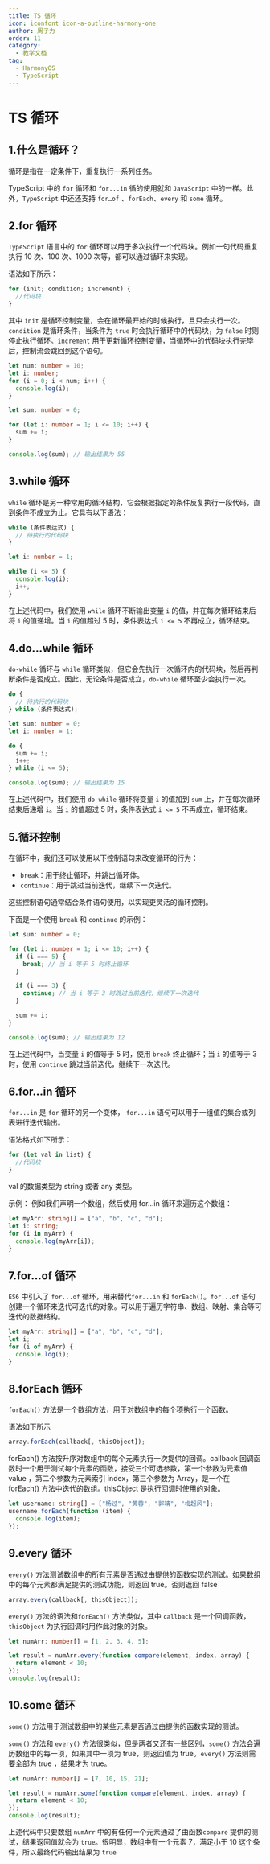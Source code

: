 ```yaml
---
title: TS 循环
icon: iconfont icon-a-outline-harmony-one
author: 周子力
order: 11
category:
  - 教学文档
tag:
  - HarmonyOS
  - TypeScript
---
```


# TS 循环

## 1.什么是循环？

循环是指在一定条件下，重复执行一系列任务。

TypeScript 中的 `for` 循环和 `for...in` 循的使用就和 `JavaScript` 中的一样。此外，`TypeScript` 中还还支持 `for…of` 、`forEach`、`every` 和 `some` 循环。

## 2.for 循环

`TypeScript` 语言中的 `for` 循环可以用于多次执行一个代码块。例如一句代码重复执行 10 次、100 次、1000 次等，都可以通过循环来实现。

语法如下所示：

```typescript
for (init; condition; increment) {
  //代码块
}
```

其中 `init` 是循环控制变量，会在循环最开始的时候执行，且只会执行一次。`condition` 是循环条件，当条件为 `true` 时会执行循环中的代码块，为 `false` 时则停止执行循环。`increment` 用于更新循环控制变量，当循环中的代码块执行完毕后，控制流会跳回到这个语句。

```typescript
let num: number = 10;
let i: number;
for (i = 0; i < num; i++) {
  console.log(i);
}
```

```typescript
let sum: number = 0;

for (let i: number = 1; i <= 10; i++) {
  sum += i;
}

console.log(sum); // 输出结果为 55
```

## 3.while 循环

`while` 循环是另一种常用的循环结构，它会根据指定的条件反复执行一段代码，直到条件不成立为止。它具有以下语法：

```typescript
while (条件表达式) {
  // 待执行的代码块
}
```

```typescript
let i: number = 1;

while (i <= 5) {
  console.log(i);
  i++;
}
```

在上述代码中，我们使用 `while` 循环不断输出变量 `i` 的值，并在每次循环结束后将 `i` 的值递增。当 `i` 的值超过 5 时，条件表达式 `i <= 5` 不再成立，循环结束。

## 4.do...while 循环

`do-while` 循环与 `while` 循环类似，但它会先执行一次循环内的代码块，然后再判断条件是否成立。因此，无论条件是否成立，`do-while` 循环至少会执行一次。

```typescript
do {
  // 待执行的代码块
} while (条件表达式);
```

```typescript
let sum: number = 0;
let i: number = 1;

do {
  sum += i;
  i++;
} while (i <= 5);

console.log(sum); // 输出结果为 15
```

在上述代码中，我们使用 `do-while` 循环将变量 `i` 的值加到 `sum` 上，并在每次循环结束后递增 `i`。当 `i` 的值超过 5 时，条件表达式 `i <= 5` 不再成立，循环结束。

## 5.循环控制

在循环中，我们还可以使用以下控制语句来改变循环的行为：

- `break`：用于终止循环，并跳出循环体。
- `continue`：用于跳过当前迭代，继续下一次迭代。

这些控制语句通常结合条件语句使用，以实现更灵活的循环控制。

下面是一个使用 `break` 和 `continue` 的示例：

```typescript
let sum: number = 0;

for (let i: number = 1; i <= 10; i++) {
  if (i === 5) {
    break; // 当 i 等于 5 时终止循环
  }

  if (i === 3) {
    continue; // 当 i 等于 3 时跳过当前迭代，继续下一次迭代
  }

  sum += i;
}

console.log(sum); // 输出结果为 12
```

在上述代码中，当变量 `i` 的值等于 5 时，使用 `break` 终止循环；当 `i` 的值等于 3 时，使用 `continue` 跳过当前迭代，继续下一次迭代。

## 6.for…in 循环

`for...in` 是 `for` 循环的另一个变体， `for...in` 语句可以用于一组值的集合或列表进行迭代输出。

语法格式如下所示：

```typescript
for (let val in list) {
  //代码块
}
```

val 的数据类型为 string 或者 any 类型。

示例：
例如我们声明一个数组，然后使用 for...in 循环来遍历这个数组：

```typescript
let myArr: string[] = ["a", "b", "c", "d"];
let i: string;
for (i in myArr) {
  console.log(myArr[i]);
}
```

## 7.for...of 循环

`ES6` 中引入了 `for...of` 循环，用来替代`for...in` 和 `forEach()`。`for...of` 语句创建一个循环来迭代可迭代的对象。可以用于遍历字符串、数组、映射、集合等可迭代的数据结构。

```typescript
let myArr: string[] = ["a", "b", "c", "d"];
let i;
for (i of myArr) {
  console.log(i);
}
```

## 8.forEach 循环

`forEach()` 方法是一个数组方法，用于对数组中的每个项执行一个函数。

语法如下所示

```typescript
array.forEach(callback[, thisObject]);

```

forEach() 方法按升序对数组中的每个元素执行一次提供的回调。callback 回调函数时一个用于测试每个元素的函数，接受三个可选参数，第一个参数为元素值 value ，第二个参数为元素索引 index，第三个参数为 Array，是一个在 forEach() 方法中迭代的数组。thisObject 是执行回调时使用的对象。

```typescript
let username: string[] = ["杨过", "黄蓉", "郭靖", "梅超风"];
username.forEach(function (item) {
  console.log(item);
});
```

## 9.every 循环

`every()` 方法测试数组中的所有元素是否通过由提供的函数实现的测试。如果数组中的每个元素都满足提供的测试功能，则返回 true。否则返回 false

```typescript
array.every(callback[, thisObject]);

```

`every()` 方法的语法和`forEach()` 方法类似，其中 `callback` 是一个回调函数，`thisObject` 为执行回调时用作此对象的对象。

```typescript
let numArr: number[] = [1, 2, 3, 4, 5];

let result = numArr.every(function compare(element, index, array) {
  return element < 10;
});
console.log(result);
```

## 10.some 循环

`some()` 方法用于测试数组中的某些元素是否通过由提供的函数实现的测试。

`some()` 方法和 `every()` 方法很类似，但是两者又还有一些区别，`some()` 方法会遍历数组中的每一项，如果其中一项为 true，则返回值为 true。`every()` 方法则需要全部为 true ，结果才为 true。

```typescript
let numArr: number[] = [7, 10, 15, 21];

let result = numArr.some(function compare(element, index, array) {
  return element < 10;
});
console.log(result);
```

上述代码中只要数组 `numArr` 中的有任何一个元素通过了由函数`compare` 提供的测试，结果返回值就会为 `true`。很明显，数组中有一个元素 7，满足小于 10 这个条件，所以最终代码输出结果为 `true`
